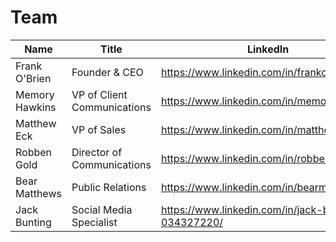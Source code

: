 # Team

<table><thead><tr><th>Name</th><th width="276.3333333333333">Title</th><th>LinkedIn</th></tr></thead><tbody><tr><td>Frank O'Brien</td><td>Founder &#x26; CEO</td><td><a href="https://www.linkedin.com/in/frankobrien">https://www.linkedin.com/in/frankobrien</a></td></tr><tr><td>Memory Hawkins</td><td>VP of Client Communications</td><td><a href="https://www.linkedin.com/in/memoryharkins/">https://www.linkedin.com/in/memoryharkins/</a></td></tr><tr><td>Matthew Eck</td><td>VP of Sales</td><td><a href="https://www.linkedin.com/in/matthewecknyc/">https://www.linkedin.com/in/matthewecknyc/</a></td></tr><tr><td>Robben Gold</td><td>Director of Communications</td><td><a href="https://www.linkedin.com/in/robbengold/">https://www.linkedin.com/in/robbengold/</a></td></tr><tr><td>Bear Matthews</td><td>Public Relations</td><td><a href="https://www.linkedin.com/in/bearmatthews/">https://www.linkedin.com/in/bearmatthews/</a></td></tr><tr><td>Jack Bunting</td><td>Social Media Specialist</td><td><a href="https://www.linkedin.com/in/jack-bunting-034327220/">https://www.linkedin.com/in/jack-bunting-034327220/</a></td></tr></tbody></table>


